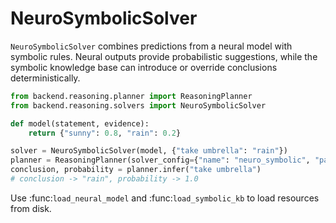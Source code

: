 # NeuroSymbolicSolver

`NeuroSymbolicSolver` combines predictions from a neural model with symbolic
rules. Neural outputs provide probabilistic suggestions, while the symbolic
knowledge base can introduce or override conclusions deterministically.

```python
from backend.reasoning.planner import ReasoningPlanner
from backend.reasoning.solvers import NeuroSymbolicSolver

def model(statement, evidence):
    return {"sunny": 0.8, "rain": 0.2}

solver = NeuroSymbolicSolver(model, {"take umbrella": "rain"})
planner = ReasoningPlanner(solver_config={"name": "neuro_symbolic", "params": {"neural_model": model, "knowledge_base": {"take umbrella": "rain"}}})
conclusion, probability = planner.infer("take umbrella")
# conclusion -> "rain", probability -> 1.0
```

Use :func:`load_neural_model` and :func:`load_symbolic_kb` to load resources
from disk.


